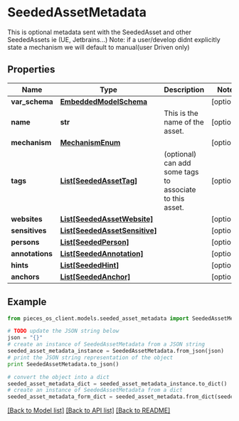 # SeededAssetMetadata

This is optional metadata sent with the SeededAsset and other SeededAssets ie (UE, Jetbrains...)  Note: if a user/develop didnt explicitly state a mechanism we will default to manual(user Driven only)

## Properties

Name | Type | Description | Notes
------------ | ------------- | ------------- | -------------
**var_schema** | [**EmbeddedModelSchema**](EmbeddedModelSchema) |  | [optional] 
**name** | **str** | This is the name of the asset. | [optional] 
**mechanism** | [**MechanismEnum**](MechanismEnum) |  | [optional] 
**tags** | [**List[SeededAssetTag]**](SeededAssetTag) | (optional) can add some tags to associate to this asset. | [optional] 
**websites** | [**List[SeededAssetWebsite]**](SeededAssetWebsite) |  | [optional] 
**sensitives** | [**List[SeededAssetSensitive]**](SeededAssetSensitive) |  | [optional] 
**persons** | [**List[SeededPerson]**](SeededPerson) |  | [optional] 
**annotations** | [**List[SeededAnnotation]**](SeededAnnotation) |  | [optional] 
**hints** | [**List[SeededHint]**](SeededHint) |  | [optional] 
**anchors** | [**List[SeededAnchor]**](SeededAnchor) |  | [optional] 

## Example

```python
from pieces_os_client.models.seeded_asset_metadata import SeededAssetMetadata

# TODO update the JSON string below
json = "{}"
# create an instance of SeededAssetMetadata from a JSON string
seeded_asset_metadata_instance = SeededAssetMetadata.from_json(json)
# print the JSON string representation of the object
print SeededAssetMetadata.to_json()

# convert the object into a dict
seeded_asset_metadata_dict = seeded_asset_metadata_instance.to_dict()
# create an instance of SeededAssetMetadata from a dict
seeded_asset_metadata_form_dict = seeded_asset_metadata.from_dict(seeded_asset_metadata_dict)
```
[[Back to Model list]](../README#documentation-for-models) [[Back to API list]](../README#documentation-for-api-endpoints) [[Back to README]](../README)


